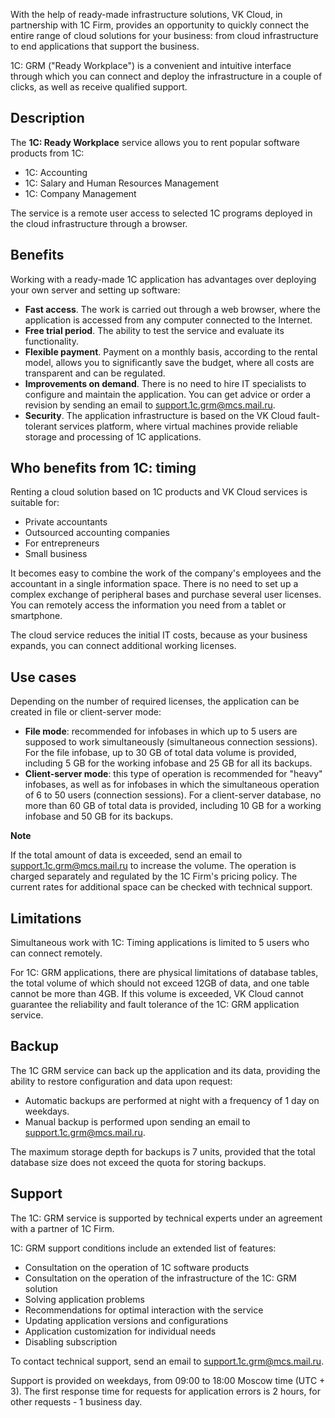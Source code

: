With the help of ready-made infrastructure solutions, VK Cloud, in partnership with 1C Firm, provides an opportunity to quickly connect the entire range of cloud solutions for your business: from cloud infrastructure to end applications that support the business.

1C: GRM ("Ready Workplace") is a convenient and intuitive interface through which you can connect and deploy the infrastructure in a couple of clicks, as well as receive qualified support.

## Description

The **1C: Ready Workplace** service allows you to rent popular software products from 1C:

- 1C: Accounting
- 1C: Salary and Human Resources Management
- 1C: Company Management

The service is a remote user access to selected 1C programs deployed in the cloud infrastructure through a browser.

## Benefits

Working with a ready-made 1C application has advantages over deploying your own server and setting up software:

- **Fast access**. The work is carried out through a web browser, where the application is accessed from any computer connected to the Internet.
- **Free trial period**. The ability to test the service and evaluate its functionality.
- **Flexible payment**. Payment on a monthly basis, according to the rental model, allows you to significantly save the budget, where all costs are transparent and can be regulated.
- **Improvements on demand**. There is no need to hire IT specialists to configure and maintain the application. You can get advice or order a revision by sending an email to [support.1c.grm@mcs.mail.ru](mailto:support.1c.grm@mcs.mail.ru).
- **Security**. The application infrastructure is based on the VK Cloud fault-tolerant services platform, where virtual machines provide reliable storage and processing of 1C applications.

## Who benefits from 1C: timing

Renting a cloud solution based on 1C products and VK Cloud services is suitable for:

- Private accountants
- Outsourced accounting companies
- For entrepreneurs
- Small business

It becomes easy to combine the work of the company's employees and the accountant in a single information space. There is no need to set up a complex exchange of peripheral bases and purchase several user licenses. You can remotely access the information you need from a tablet or smartphone.

The cloud service reduces the initial IT costs, because as your business expands, you can connect additional working licenses.

## Use cases

Depending on the number of required licenses, the application can be created in file or client-server mode:

- **File mode**: recommended for infobases in which up to 5 users are supposed to work simultaneously (simultaneous connection sessions). For the file infobase, up to 30 GB of total data volume is provided, including 5 GB for the working infobase and 25 GB for all its backups.
- **Client-server mode**: this type of operation is recommended for "heavy" infobases, as well as for infobases in which the simultaneous operation of 6 to 50 users (connection sessions). For a client-server database, no more than 60 GB of total data is provided, including 10 GB for a working infobase and 50 GB for its backups.

**Note**

If the total amount of data is exceeded, send an email to [support.1c.grm@mcs.mail.ru](mailto:support.1c.grm@mcs.mail.ru) to increase the volume. The operation is charged separately and regulated by the 1C Firm's pricing policy. The current rates for additional space can be checked with technical support.

## Limitations

Simultaneous work with 1C: Timing applications is limited to 5 users who can connect remotely.

For 1C: GRM applications, there are physical limitations of database tables, the total volume of which should not exceed 12GB of data, and one table cannot be more than 4GB. If this volume is exceeded, VK Cloud cannot guarantee the reliability and fault tolerance of the 1C: GRM application service.

## Backup

The 1C GRM service can back up the application and its data, providing the ability to restore configuration and data upon request:

- Automatic backups are performed at night with a frequency of 1 day on weekdays.
- Manual backup is performed upon sending an email to [support.1c.grm@mcs.mail.ru](mailto:support.1c.grm@mcs.mail.ru).

The maximum storage depth for backups is 7 units, provided that the total database size does not exceed the quota for storing backups.

## Support

The 1C: GRM service is supported by technical experts under an agreement with a partner of 1C Firm.

1C: GRM support conditions include an extended list of features:

- Consultation on the operation of 1C software products
- Consultation on the operation of the infrastructure of the 1C: GRM solution
- Solving application problems
- Recommendations for optimal interaction with the service
- Updating application versions and configurations
- Application customization for individual needs
- Disabling subscription

To contact technical support, send an email to [support.1c.grm@mcs.mail.ru](mailto:support.1c.grm@mcs.mail.ru).

Support is provided on weekdays, from 09:00 to 18:00 Moscow time (UTC + 3). The first response time for requests for application errors is 2 hours, for other requests - 1 business day.
